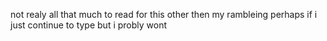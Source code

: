 not realy all that much to read for this other then my rambleing perhaps if i just continue to type but i probly wont
